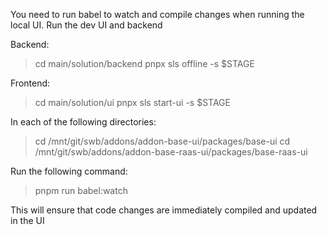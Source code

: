You need to run babel to watch and compile changes when running the local UI.
Run the dev UI and backend

Backend:
> cd main/solution/backend
> pnpx sls offline -s $STAGE

Frontend:
> cd main/solution/ui
> pnpx sls start-ui -s $STAGE

In each of the following directories:
> cd /mnt/git/swb/addons/addon-base-ui/packages/base-ui
> cd /mnt/git/swb/addons/addon-base-raas-ui/packages/base-raas-ui

Run the following command:
> pnpm run babel:watch

This will ensure that code changes are immediately compiled and updated in the UI
